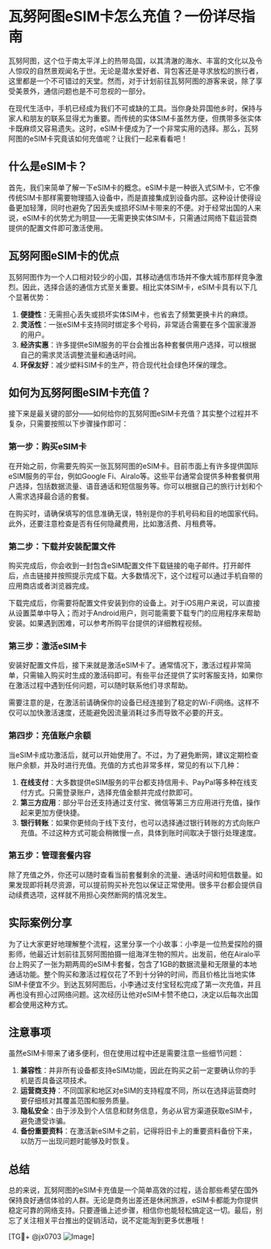 # 瓦努阿图eSIM卡怎么充值？一份详尽指南

瓦努阿图，这个位于南太平洋上的热带岛国，以其清澈的海水、丰富的文化以及令人惊叹的自然景观闻名于世。无论是潜水爱好者、背包客还是寻求放松的旅行者，这里都是一个不可错过的天堂。然而，对于计划前往瓦努阿图的游客来说，除了享受美景外，通信问题也是不可忽视的一部分。

在现代生活中，手机已经成为我们不可或缺的工具。当你身处异国他乡时，保持与家人和朋友的联系显得尤为重要。而传统的实体SIM卡虽然方便，但携带多张实体卡既麻烦又容易遗失。这时，eSIM卡便成为了一个非常实用的选择。那么，瓦努阿图的eSIM卡究竟该如何充值呢？让我们一起来看看吧！

## 什么是eSIM卡？

首先，我们来简单了解一下eSIM卡的概念。eSIM卡是一种嵌入式SIM卡，它不像传统SIM卡那样需要物理插入设备中，而是直接集成到设备内部。这种设计使得设备更加轻薄，同时也避免了因丢失或损坏SIM卡带来的不便。对于经常出国的人来说，eSIM卡的优势尤为明显——无需更换实体SIM卡，只需通过网络下载运营商提供的配置文件即可激活使用。

## 瓦努阿图eSIM卡的优点

瓦努阿图作为一个人口相对较少的小国，其移动通信市场并不像大城市那样竞争激烈。因此，选择合适的通信方式至关重要。相比实体SIM卡，eSIM卡具有以下几个显著优势：

1. **便捷性**：无需担心丢失或损坏实体SIM卡，也省去了频繁更换卡片的麻烦。
2. **灵活性**：一张eSIM卡支持同时绑定多个号码，非常适合需要在多个国家漫游的用户。
3. **经济实惠**：许多提供eSIM服务的平台会推出各种套餐供用户选择，可以根据自己的需求灵活调整流量和通话时间。
4. **环保友好**：减少塑料SIM卡的生产，符合现代社会绿色环保的理念。

## 如何为瓦努阿图eSIM卡充值？

接下来是最关键的部分——如何给你的瓦努阿图eSIM卡充值？其实整个过程并不复杂，只需要按照以下步骤操作即可：

### 第一步：购买eSIM卡

在开始之前，你需要先购买一张瓦努阿图的eSIM卡。目前市面上有许多提供国际eSIM服务的平台，例如Google Fi、Airalo等。这些平台通常会提供多种套餐供用户选择，包括数据流量、语音通话和短信服务等。你可以根据自己的旅行计划和个人需求选择最合适的套餐。

在购买时，请确保填写的信息准确无误，特别是你的手机号码和目的地国家代码。此外，还要注意检查是否有任何隐藏费用，比如激活费、月租费等。

### 第二步：下载并安装配置文件

购买完成后，你会收到一封包含eSIM配置文件下载链接的电子邮件。打开邮件后，点击链接并按照提示完成下载。大多数情况下，这个过程可以通过手机自带的应用商店或者浏览器完成。

下载完成后，你需要将配置文件安装到你的设备上。对于iOS用户来说，可以直接从设置菜单中导入；而对于Android用户，则可能需要下载专门的应用程序来帮助安装。如果遇到困难，可以参考所购平台提供的详细教程视频。

### 第三步：激活eSIM卡

安装好配置文件后，接下来就是激活eSIM卡了。通常情况下，激活过程非常简单，只需输入购买时生成的激活码即可。有些平台还提供了实时客服支持，如果你在激活过程中遇到任何问题，可以随时联系他们寻求帮助。

需要注意的是，在激活前请确保你的设备已经连接到了稳定的Wi-Fi网络。这样不仅可以加快激活速度，还能避免因流量消耗过多而导致不必要的开支。

### 第四步：充值账户余额

当eSIM卡成功激活后，就可以开始使用了。不过，为了避免断网，建议定期检查账户余额，并及时进行充值。充值的方式也非常多样，常见的有以下几种：

1. **在线支付**：大多数提供eSIM服务的平台都支持信用卡、PayPal等多种在线支付方式。只需登录账户，选择充值金额并完成付款即可。
2. **第三方应用**：部分平台还支持通过支付宝、微信等第三方应用进行充值，操作起来更加方便快捷。
3. **银行转账**：如果你更倾向于线下支付，也可以选择通过银行转账的方式向账户充值。不过这种方式可能会稍微慢一点，具体到账时间取决于银行处理速度。

### 第五步：管理套餐内容

除了充值之外，你还可以随时查看当前套餐剩余的流量、通话时间和短信数量。如果发现即将耗尽资源，可以提前购买补充包以保证正常使用。很多平台都会提供自动续费选项，这样就不用担心突然断网的情况发生。

## 实际案例分享

为了让大家更好地理解整个流程，这里分享一个小故事：小李是一位热爱探险的摄影师，他最近计划前往瓦努阿图拍摄一组海洋生物的照片。出发前，他在Airalo平台上购买了一张为期两周的eSIM卡套餐，包含了1GB的数据流量和无限量的本地通话功能。整个购买和激活过程仅花了不到十分钟的时间，而且价格比当地实体SIM卡便宜不少。到达瓦努阿图后，小李通过支付宝轻松完成了第一次充值，并且再也没有担心过网络问题。这次经历让他对eSIM卡赞不绝口，决定以后每次出国都会使用这种方式。

## 注意事项

虽然eSIM卡带来了诸多便利，但在使用过程中还是需要注意一些细节问题：

1. **兼容性**：并非所有设备都支持eSIM功能，因此在购买之前一定要确认你的手机是否具备这项技术。
2. **运营商支持**：不同国家和地区对eSIM的支持程度不同，所以在选择运营商时要仔细核对其覆盖范围和服务质量。
3. **隐私安全**：由于涉及到个人信息和财务信息，务必从官方渠道获取eSIM卡，避免遭受诈骗。
4. **备份重要资料**：在激活新eSIM卡之前，记得将旧卡上的重要资料备份下来，以防万一出现问题时能够及时恢复。

## 总结

总的来说，瓦努阿图的eSIM卡充值是一个简单高效的过程，适合那些希望在国外保持良好通信体验的人群。无论是商务出差还是休闲旅游，eSIM卡都能为你提供稳定可靠的网络支持。只要遵循上述步骤，相信你也能轻松搞定这一切。最后，别忘了关注相关平台推出的促销活动，说不定能淘到更多优惠哦！

[TG💪+ @jx0703 ![Image](https://github.com/user-attachments/assets/dbca1d08-cadb-493c-b0ec-ad6f7a83f270)]